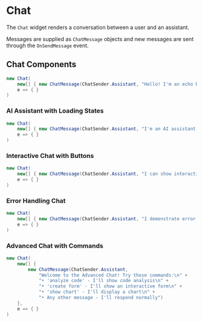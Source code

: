 # Chat

The `Chat` widget renders a conversation between a user and an assistant. 

Messages are supplied as `ChatMessage` objects and new messages are sent through the `OnSendMessage` event.

## Chat Components

```csharp demo-tabs
new Chat(
    new[] { new ChatMessage(ChatSender.Assistant, "Hello! I'm an echo bot. I'll repeat whatever you say!") },
    e => { }
)
```

### AI Assistant with Loading States

```csharp demo-tabs
new Chat(
    new[] { new ChatMessage(ChatSender.Assistant, "I'm an AI assistant! Ask me anything and I'll respond with a loading state.") },
    e => { }
)
```

### Interactive Chat with Buttons

```csharp demo-tabs
new Chat(
    new[] { new ChatMessage(ChatSender.Assistant, "I can show interactive buttons! Try sending any message.") },
    e => { }
)
```

### Error Handling Chat

```csharp demo-tabs
new Chat(
    new[] { new ChatMessage(ChatSender.Assistant, "I demonstrate error handling! Try sending 'error' to see it in action.") },
    e => { }
)
```

### Advanced Chat with Commands

```csharp demo-tabs
new Chat(
    new[] { 
        new ChatMessage(ChatSender.Assistant, 
            "Welcome to the Advanced Chat! Try these commands:\n" +
            "• 'analyze code' - I'll show code analysis\n" +
            "• 'create form' - I'll show an interactive form\n" +
            "• 'show chart' - I'll display a chart\n" +
            "• Any other message - I'll respond normally")
    },
    e => { }
)
```

<WidgetDocs Type="Ivy.Chat" ExtensionTypes="Ivy.ChatExtensions" SourceUrl="https://github.com/Ivy-Interactive/Ivy-Framework/blob/main/Ivy/Widgets/Chat.cs"/>
